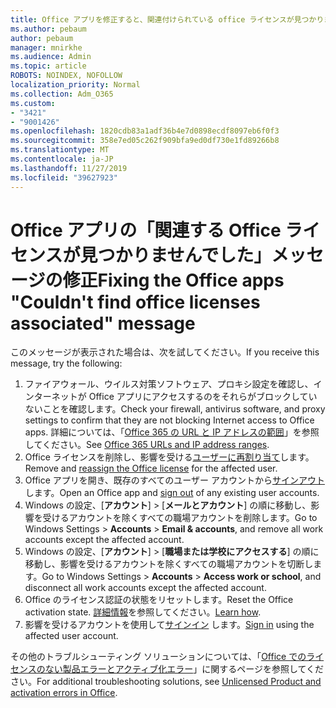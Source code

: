 ```yaml
---
title: Office アプリを修正すると、関連付けられている office ライセンスが見つかりませんでした
ms.author: pebaum
author: pebaum
manager: mnirkhe
ms.audience: Admin
ms.topic: article
ROBOTS: NOINDEX, NOFOLLOW
localization_priority: Normal
ms.collection: Adm_O365
ms.custom:
- "3421"
- "9001426"
ms.openlocfilehash: 1820cdb83a1adf36b4e7d0898ecdf8097eb6f0f3
ms.sourcegitcommit: 358e7ed05c262f909bfa9ed0df730e1fd89266b8
ms.translationtype: MT
ms.contentlocale: ja-JP
ms.lasthandoff: 11/27/2019
ms.locfileid: "39627923"
---
```

# <a name="fixing-the-office-apps-couldnt-find-office-licenses-associated-message"></a><span data-ttu-id="b1b29-102">Office アプリの「関連する Office ライセンスが見つかりませんでした」メッセージの修正</span><span class="sxs-lookup"><span data-stu-id="b1b29-102">Fixing the Office apps "Couldn't find office licenses associated" message</span></span>

<span data-ttu-id="b1b29-103">このメッセージが表示された場合は、次を試してください。</span><span class="sxs-lookup"><span data-stu-id="b1b29-103">If you receive this message, try the following:</span></span>

1. <span data-ttu-id="b1b29-104">ファイアウォール、ウイルス対策ソフトウェア、プロキシ設定を確認し、インターネットが Office アプリにアクセスするのをそれらがブロックしていないことを確認します。</span><span class="sxs-lookup"><span data-stu-id="b1b29-104">Check your firewall, antivirus software, and proxy settings to confirm that they are not blocking Internet access to Office apps.</span></span> <span data-ttu-id="b1b29-105">詳細については、「[Office 365 の URL と IP アドレスの範囲](https://docs.microsoft.com/office365/enterprise/urls-and-ip-address-ranges)」を参照してください。</span><span class="sxs-lookup"><span data-stu-id="b1b29-105">See [Office 365 URLs and IP address ranges](https://docs.microsoft.com/office365/enterprise/urls-and-ip-address-ranges).</span></span>
2. <span data-ttu-id="b1b29-106">Office ライセンスを削除し、影響を受ける[ユーザーに再割り当て](https://docs.microsoft.com/office365/admin/manage/assign-licenses-to-users)します。</span><span class="sxs-lookup"><span data-stu-id="b1b29-106">Remove and [reassign the Office license](https://docs.microsoft.com/office365/admin/manage/assign-licenses-to-users) for the affected user.</span></span> 
3. <span data-ttu-id="b1b29-107">Office アプリを開き、既存のすべてのユーザー アカウントから[サインアウト](https://support.office.com/article/5a20dc11-47e9-4b6f-945d-478cb6d92071)します。</span><span class="sxs-lookup"><span data-stu-id="b1b29-107">Open an Office app and [sign out](https://support.office.com/article/5a20dc11-47e9-4b6f-945d-478cb6d92071) of any existing user accounts.</span></span>
4. <span data-ttu-id="b1b29-108">Windows の設定、[**アカウント**] > [**メールとアカウント**] の順に移動し、影響を受けるアカウントを除くすべての職場アカウントを削除します。</span><span class="sxs-lookup"><span data-stu-id="b1b29-108">Go to Windows Settings > **Accounts** > **Email & accounts**, and remove all work accounts except the affected account.</span></span>
5. <span data-ttu-id="b1b29-109">Windows の設定、[**アカウント**] > [**職場または学校にアクセスする**] の順に移動し、影響を受けるアカウントを除くすべての職場アカウントを切断します。</span><span class="sxs-lookup"><span data-stu-id="b1b29-109">Go to Windows Settings > **Accounts** > **Access work or school**, and disconnect all work accounts except the affected account.</span></span>
6. <span data-ttu-id="b1b29-110">Office のライセンス認証の状態をリセットします。</span><span class="sxs-lookup"><span data-stu-id="b1b29-110">Reset the Office activation state.</span></span> <span data-ttu-id="b1b29-111">[詳細情報](https://docs.microsoft.com/office365/troubleshoot/activation/reset-office-365-proplus-activation-state)を参照してください。</span><span class="sxs-lookup"><span data-stu-id="b1b29-111">[Learn how](https://docs.microsoft.com/office365/troubleshoot/activation/reset-office-365-proplus-activation-state).</span></span>
7. <span data-ttu-id="b1b29-112">影響を受けるアカウントを使用して[サインイン](https://support.office.com/article/628ea040-f265-49de-b986-be09c3ebf8a9) します。</span><span class="sxs-lookup"><span data-stu-id="b1b29-112">[Sign in](https://support.office.com/article/628ea040-f265-49de-b986-be09c3ebf8a9) using the affected user account.</span></span>

<span data-ttu-id="b1b29-113">その他のトラブルシューティング ソリューションについては、「[Office でのライセンスのない製品エラーとアクティブ化エラー](https://support.office.com/Article/0d23d3c0-c19c-4b2f-9845-5344fedc4380)」に関するページを参照してください。</span><span class="sxs-lookup"><span data-stu-id="b1b29-113">For additional troubleshooting solutions, see [Unlicensed Product and activation errors in Office](https://support.office.com/Article/0d23d3c0-c19c-4b2f-9845-5344fedc4380).</span></span>